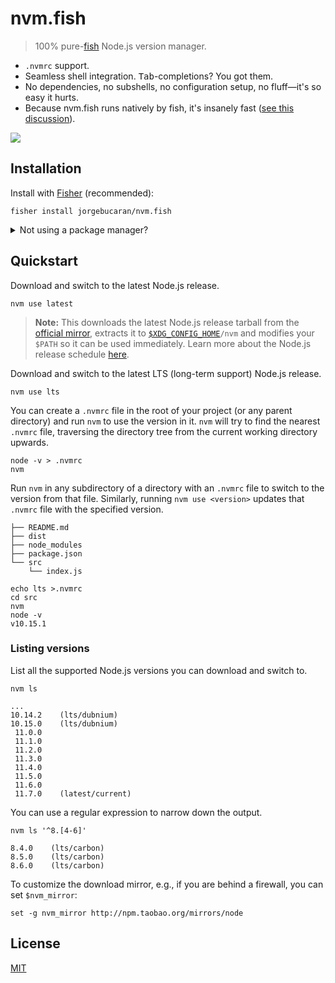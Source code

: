 # nvm.fish

> 100% pure-<a href="https://fishshell.com" title="friendly interactive shell">fish</a> Node.js version manager.

- `.nvmrc` support.
- Seamless shell integration. <kbd>Tab</kbd>-completions? You got them.
- No dependencies, no subshells, no configuration setup, no fluff—it's so easy it hurts.
- Because nvm.fish runs natively by fish, it's insanely fast ([see this discussion](https://github.com/jorgebucaran/nvm.fish/issues/82)).

![](https://gistcdn.githack.com/jorgebucaran/00f6d3f301483a01a00e836eb17a2b3e/raw/26625256b5e5ccb632f990727db70055ae24e584/nvm.fish.svg)

## Installation

Install with [Fisher](https://github.com/jorgebucaran/fisher) (recommended):

```console
fisher install jorgebucaran/nvm.fish
```

<details>
<summary>Not using a package manager?</summary>

###

Copy [`conf.d/nvm.fish`](conf.d/nvm.fish), [`functions/nvm.fish`](functions/nvm.fish), and [`completions/nvm.fish`](completions/nvm.fish) to your fish configuration directory preserving the directory structure.

```fish
set -q XDG_CONFIG_HOME; or set XDG_CONFIG_HOME ~/.config

for i in conf.d functions completions
  curl https://git.io/$i.nvm.fish --create-dirs -sLo $XDG_CONFIG_HOME/fish/$i/nvm.fish
end
```

To uninstall nvm, just run:

```
rm -f $XDG_CONFIG_HOME/fish/{conf.d,functions,completions}/nvm.fish && emit nvm_uninstall
```

</details>

## Quickstart

Download and switch to the latest Node.js release.

```console
nvm use latest
```

> **Note:** This downloads the latest Node.js release tarball from the [official mirror](https://nodejs.org/dist), extracts it to <code>[\$XDG_CONFIG_HOME](https://specifications.freedesktop.org/basedir-spec/basedir-spec-latest.html#variables)/nvm</code> and modifies your `$PATH` so it can be used immediately. Learn more about the Node.js release schedule [here](https://github.com/nodejs/Release).

Download and switch to the latest LTS (long-term support) Node.js release.

```console
nvm use lts
```

You can create a `.nvmrc` file in the root of your project (or any parent directory) and run `nvm` to use the version in it. `nvm` will try to find the nearest `.nvmrc` file, traversing the directory tree from the current working directory upwards.

```console
node -v > .nvmrc
nvm
```

Run `nvm` in any subdirectory of a directory with an `.nvmrc` file to switch to the version from that file. Similarly, running `nvm use <version>` updates that `.nvmrc` file with the specified version.

```console
├── README.md
├── dist
├── node_modules
├── package.json
└── src
    └── index.js
```

```console
echo lts >.nvmrc
cd src
nvm
node -v
v10.15.1
```

### Listing versions

List all the supported Node.js versions you can download and switch to.

```console
nvm ls
```

```console
...
10.14.2    (lts/dubnium)
10.15.0    (lts/dubnium)
 11.0.0
 11.1.0
 11.2.0
 11.3.0
 11.4.0
 11.5.0
 11.6.0
 11.7.0    (latest/current)
```

You can use a regular expression to narrow down the output.

```console
nvm ls '^8.[4-6]'
```

```console
8.4.0    (lts/carbon)
8.5.0    (lts/carbon)
8.6.0    (lts/carbon)
```

To customize the download mirror, e.g., if you are behind a firewall, you can set `$nvm_mirror`:

```console
set -g nvm_mirror http://npm.taobao.org/mirrors/node
```

## License

[MIT](LICENSE.md)
